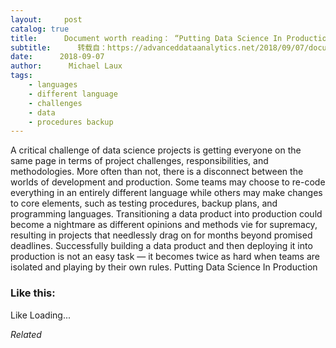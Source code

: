 ```yaml
---
layout:     post
catalog: true
title:      Document worth reading： “Putting Data Science In Production”
subtitle:      转载自：https://advanceddataanalytics.net/2018/09/07/document-worth-reading-putting-data-science-in-production/
date:      2018-09-07
author:      Michael Laux
tags:
    - languages
    - different language
    - challenges
    - data
    - procedures backup
---
```


A critical challenge of data science projects is getting everyone on the same page in terms of project challenges, responsibilities, and methodologies. More often than not, there is a disconnect between the worlds of development and production. Some teams may choose to re-code everything in an entirely different language while others may make changes to core elements, such as testing procedures, backup plans, and programming languages. Transitioning a data product into production could become a nightmare as different opinions and methods vie for supremacy, resulting in projects that needlessly drag on for months beyond promised deadlines. Successfully building a data product and then deploying it into production is not an easy task — it becomes twice as hard when teams are isolated and playing by their own rules. Putting Data Science In Production





### Like this:

Like Loading...


*Related*

